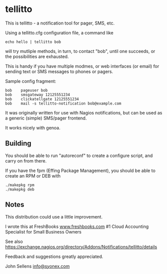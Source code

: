 # tellitto

This is tellitto - a notification tool for pager, SMS, etc.

Using a tellitto.cfg configuration file, a command like

    echo hello | tellitto bob

will try mutliple methods, in turn, to contact "bob", until
one succeeds, or the possibilities are exhausted.

This is handy if you have multiple modmes, or web interfaces
(or email) for sending text or SMS messages to phones or pagers.

Sample config fragment:

    bob    pageuser bob
    bob    smsgateway 12125551234
    bob    clickatellgate 12125551234
    bob    mail -s tellitto-notification bob@example.com


It was originally written for use with Nagios notifications, but
can be used as a generic (simple) SMS/pager frontend.

It works nicely with genoa.

## Building

You should be able to run "autoreconf" to create a configure
script, and carry on from there.

If you have the fpm (Effing Package Management), you should be able
to create an RPM or DEB with

    ./makepkg rpm
    ./makepkg deb

## Notes

This distribution could use a little improvement.

I wrote this at FreshBooks www.freshbooks.com
    #1 Cloud Accounting Specialist for Small Business Owners

See also
    https://exchange.nagios.org/directory/Addons/Notifications/tellitto/details

Feedback and suggestions greatly appreciated.

John Sellens
info@syonex.com

